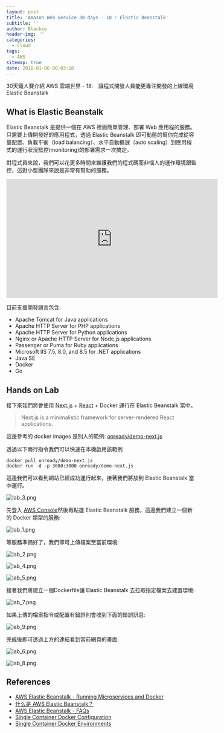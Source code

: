 ```yaml
---
layout: post
title: 'Amazon Web Service 30 days - 18 : Elastic Beanstalk'
subtitle: ''
author: Blackie
header-img: ''
categories:
  - Cloud
tags:
  - AWS
sitemap: true
date: 2018-01-06 00:03:18
---
```


30天鐵人賽介紹 AWS 雲端世界 - 18:　讓程式開發人員能更專注開發的上線環境 Elastic Beanstalk

<!-- More -->

## What is Elastic Beanstalk ##

Elastic Beanstalk 是提供一個在 AWS 裡面簡單管理、部署 Web 應用程的服務。只需要上傳開發好的應用程式，透過 Elastic Beanstalk 即可動態的幫你完成從容量配置、負載平衡（load balancing）、水平自動擴展（auto scaling）到應用程式的運行狀況監控(monitoring)的部署需求一次搞定。

對程式員來說，我們可以花更多時間來維護我們的程式碼而非惱人的運作環境跟監控，這對小型團隊來說是非常有幫助的服務。

<iframe width='560' height='315' src='https://www.youtube.com/embed/SrwxAScdyT0' frameborder='0' allowfullscreen></iframe>

目前支援開發語言包含:

- Apache Tomcat for Java applications
- Apache HTTP Server for PHP applications
- Apache HTTP Server for Python applications
- Nginx or Apache HTTP Server for Node.js applications
- Passenger or Puma for Ruby applications
- Microsoft IIS 7.5, 8.0, and 8.5 for .NET applications
- Java SE
- Docker
- Go

## Hands on Lab ##

接下來我們將會使用 [Next.js](https://github.com/zeit/next.js/) + [React](https://github.com/facebook/react) + Docker 運行在 Elastic Beanstalk 當中。

> Next.js is a minimalistic framework for server-rendered React applications.

這邊參考的 docker images 是別人的範例: [onready/demo-next.js](https://github.com/onready/demo-next.js)

透過以下兩行指令我們可以快速在本機啟用該範例

    docker pull onready/demo-next.js
    docker run -d -p 3000:3000 onready/demo-next.js

這邊我們可以看到網站已經成功運行起來，接著我們將放到 Elastic Beanstalk 當中運行。

![lab_3.png](lab_3.png)

先登入 [AWS Console](https://console.aws.amazon.com/console/home)然後再點選 Elastic Beanstalk 服務，這邊我們建立一個新的 Docker 類型的服務:

![lab_1.png](lab_1.png)

等服務準備好了，我們即可上傳檔案至當前環境:

![lab_2.png](lab_2.png)

![lab_4.png](lab_4.png)

![lab_5.png](lab_5.png)

接著我們將建立一個Dockerfile讓 Elastic Beanstalk 去拉取指定檔案去建置環境:

![lab_7.png](lab_7.png)

如果上傳的檔案指令或配置有錯誤則會收到下面的錯誤訊息:

![lab_9.png](lab_9.png)

完成後即可透過上方的連結看到當前網頁的畫面:

![lab_6.png](lab_6.png)

![lab_8.png](lab_8.png)

## References ##

- [AWS Elastic Beanstalk - Running Microservices and Docker](https://www.slideshare.net/AmazonWebServices/aws-elastic-beanstalk-running-microservices-and-docker)
- [什么是 AWS Elastic Beanstalk？](http://docs.aws.amazon.com/elasticbeanstalk/latest/dg/Welcome.html)
- [AWS Elastic Beanstalk - FAQs](https://aws.amazon.com/elasticbeanstalk/faqs/)
- [Single Container Docker Configuration](http://docs.aws.amazon.com/elasticbeanstalk/latest/dg/create_deploy_docker_image.html)
- [Single Container Docker Environments](http://docs.aws.amazon.com/elasticbeanstalk/latest/dg/docker-singlecontainer-deploy.html#docker-singlecontainer-dockerfilesample)